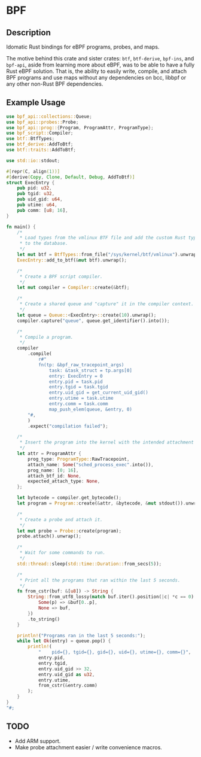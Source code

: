 # BPF

## Description
Idomatic Rust bindings for eBPF programs, probes, and maps.

The motive behind this crate and sister crates: `btf`, `btf-derive`, `bpf-ins`, and `bpf-api`, aside from learning more about eBPF, was to be able to have a fully Rust eBPF solution. That is, the ability to easily write, compile, and attach BPF programs and use maps without any dependencies on bcc, libbpf or any other non-Rust BPF dependencies.

## Example Usage

```rust
use bpf_api::collections::Queue;
use bpf_api::probes::Probe;
use bpf_api::prog::{Program, ProgramAttr, ProgramType};
use bpf_script::Compiler;
use btf::BtfTypes;
use btf_derive::AddToBtf;
use btf::traits::AddToBtf;

use std::io::stdout;

#[repr(C, align(1))]
#[derive(Copy, Clone, Default, Debug, AddToBtf)]
struct ExecEntry {
    pub pid: u32,
    pub tgid: u32,
    pub uid_gid: u64,
    pub utime: u64,
    pub comm: [u8; 16],
}

fn main() {
    /*
     * Load types from the vmlinux BTF file and add the custom Rust type
     * to the database.
     */
    let mut btf = BtfTypes::from_file("/sys/kernel/btf/vmlinux").unwrap();
    ExecEntry::add_to_btf(&mut btf).unwrap();

    /*
     * Create a BPF script compiler.
     */
    let mut compiler = Compiler::create(&btf);

    /*
     * Create a shared queue and "capture" it in the compiler context.
     */
    let queue = Queue::<ExecEntry>::create(10).unwrap();
    compiler.capture("queue", queue.get_identifier().into());

    /*
     * Compile a program.
     */
    compiler
        .compile(
            r#"
            fn(tp: &bpf_raw_tracepoint_args)
                task: &task_struct = tp.args[0]
                entry: ExecEntry = 0
                entry.pid = task.pid
                entry.tgid = task.tgid
                entry.uid_gid = get_current_uid_gid()
                entry.utime = task.utime
                entry.comm = task.comm
                map_push_elem(queue, &entry, 0)
        "#,
        )
        .expect("compilation failed");

    /*
     * Insert the program into the kernel with the intended attachment point.
     */
    let attr = ProgramAttr {
        prog_type: ProgramType::RawTracepoint,
        attach_name: Some("sched_process_exec".into()),
        prog_name: [0; 16],
        attach_btf_id: None,
        expected_attach_type: None,
    };

    let bytecode = compiler.get_bytecode();
    let program = Program::create(&attr, &bytecode, &mut stdout()).unwrap();

    /*
     * Create a probe and attach it.
     */
    let mut probe = Probe::create(program);
    probe.attach().unwrap();

    /*
     * Wait for some commands to run.
     */
    std::thread::sleep(std::time::Duration::from_secs(5));

    /*
     * Print all the programs that ran within the last 5 seconds.
     */
    fn from_cstr(buf: &[u8]) -> String {
        String::from_utf8_lossy(match buf.iter().position(|c| *c == 0) {
            Some(p) => &buf[0..p],
            None => buf,
        })
        .to_string()
    }

    println!("Programs ran in the last 5 seconds:");
    while let Ok(entry) = queue.pop() {
        println!(
            "    pid={}, tgid={}, gid={}, uid={}, utime={}, comm={}",
            entry.pid,
            entry.tgid,
            entry.uid_gid >> 32,
            entry.uid_gid as u32,
            entry.utime,
            from_cstr(&entry.comm)
        );
    }
}
"#;
```

## TODO
- Add ARM support.
- Make probe attachment easier / write convenience macros.
